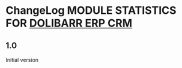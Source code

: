 # ChangeLog MODULE STATISTICS FOR <a href="https://www.dolibarr.org">DOLIBARR ERP CRM</a>


## 1.0

Initial version
